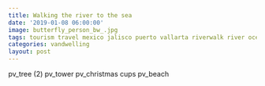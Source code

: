 ```yaml
---
title: Walking the river to the sea
date: '2019-01-08 06:00:00'
image: butterfly_person_bw_.jpg
tags: tourism travel mexico jalisco puerto vallarta riverwalk river ocean beach exercise
categories: vandwelling
layout: post
---
```


pv_tree (2)
pv_tower
pv_christmas
cups
pv_beach
